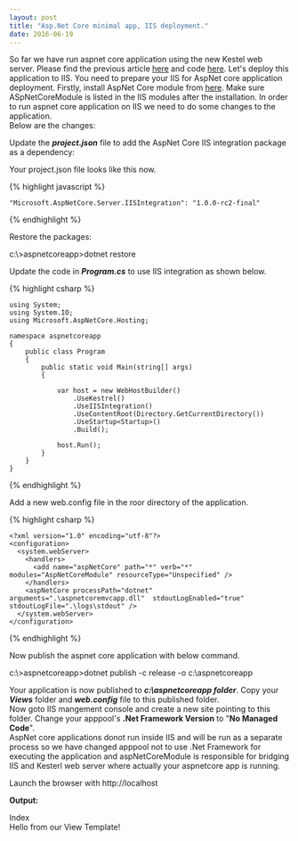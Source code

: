 ```yaml
---
layout: post
title: "Asp.Net Core minimal app, IIS deployment."
date: 2016-06-19
---
```


<p>
So far we have run aspnet core application using the new Kestel web server. Please find the previous article <a href="http://vwtt.github.io/blog/2016/06/05/aspnetcore-minimalapp">here</a> and code <a href="https://github.com/vwtt/aspnetcoreminapp">here</a>. Let's deploy this application to IIS. 
You need to prepare your IIS for AspNet core application deployment. Firstly,  install AspNet Core module  from <a href="https://go.microsoft.com/fwlink/?LinkId=798480" title="AspNet Core Windows Hosting" target="_blank">here</a>.
Make sure ASpNetCoreModule is listed in the IIS modules after the installation. In order to run aspnet core application on IIS we need to do some changes to the application.
<br>Below are the changes:
</p>

<p>Update the <b><i>project.json</i></b> file to add the AspNet Core IIS integration package as a dependency:</p>

Your project.json file looks like this now.

{% highlight javascript %}

    "Microsoft.AspNetCore.Server.IISIntegration": "1.0.0-rc2-final"
    
{% endhighlight %}

Restore the packages:

<p class="cmd">c:\&gt;aspnetcoreapp&gt;dotnet restore </p>


<p>Update the code in <b><i>Program.cs</i></b> to use IIS integration as shown below.</p>

{% highlight csharp %}

    using System;
    using System.IO;
    using Microsoft.AspNetCore.Hosting;

    namespace aspnetcoreapp
    {
        public class Program
        {
            public static void Main(string[] args)
            {    
                		
                var host = new WebHostBuilder()
                    .UseKestrel()
                    .UseIISIntegration()
                    .UseContentRoot(Directory.GetCurrentDirectory())
                    .UseStartup<Startup>()
                    .Build();

                host.Run();
            }
        }
    }

{% endhighlight %}

Add a new web.config file in the roor directory of the application.

{% highlight csharp %}

    <?xml version="1.0" encoding="utf-8"?>
    <configuration>
      <system.webServer>
        <handlers>
          <add name="aspNetCore" path="*" verb="*" modules="AspNetCoreModule" resourceType="Unspecified" />
        </handlers>
        <aspNetCore processPath="dotnet" arguments=".\aspnetcoremvcapp.dll"  stdoutLogEnabled="true"  stdoutLogFile=".\logs\stdout" />
      </system.webServer>
    </configuration>
    
{% endhighlight %}    

<p>Now publish the aspnet core application with below command. </p>

<p class="cmd">c:\&gt;aspnetcoreapp&gt;dotnet publish -c release -o c:\aspnetcoreapp</p>

<p>Your application is now published to <b><i>c:\aspnetcoreapp folder</i></b>. Copy your <b><i>Views</i></b> folder and <b><i>web.config</i></b> file to this published folder. 
<br>Now goto IIS mangement console and create a new site pointing to this folder. Change your apppool's <b>.Net Framework Version</b> to "<b>No Managed Code</b>". 
<br>AspNet core applications donot run inside IIS and will be run as a separate process  so we have changed apppool not to use .Net Framework for executing the application and aspNetCoreModule is responsible for bridging IIS and Kesterl web server where actually your aspnetcore app is running.
</p>

Launch the browser with http://localhost

<b>Output:</b>
<p class="output">
Index
<br>
Hello from our View Template!
</p>



